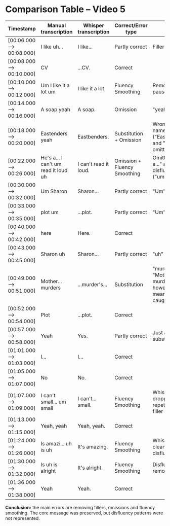 # Comparison Table – Video 5

| Timestamp               | Manual transcription              | Whisper transcription     | Correct/Error type           | Notes                                                                 |
|------------------------|-----------------------------------|----------------------------|-------------------------------|-----------------------------------------------------------------------|
| [00:06.000 --> 00:08.000] | I like uh...                       | I like...                  | Partly correct                | Filler omitted                                                        |
| [00:08.000 --> 00:10.000] | CV                                 | ...CV.                     | Correct                       |                                                                       |
| [00:10.000 --> 00:12.000] | Um I like it a lot um              | I like it a lot.           | Fluency Smoothing             | Removed filled pauses ("um")                                         |
| [00:14.000 --> 00:16.000] | A soap yeah                        | A soap.                    | Omission                      | "yeah" omitted                                                        |
| [00:18.000 --> 00:20.000] | Eastenders yeah                    | Eastbenders.               | Substitution + Omission       | Wrong show name ("Eastbenders"), and "yeah" omitted                  |
| [00:22.000 --> 00:26.000] | He's a... I can't um read it loud uh | I can't read it loud.      | Omission + Fluency Smoothing  | Omitted "He's a..." and disfluencies ("um", "uh")                    |
| [00:30.000 --> 00:32.000] | Um Sharon                          | Sharon...                  | Partly correct                | "Um" dropped                                                          |
| [00:33.000 --> 00:35.000] | plot um                            | ...plot.                   | Partly correct                | "Um" dropped                                                          |
| [00:40.000 --> 00:42.000] | here                                | Here.                      | Correct                       |                                                                       |
| [00:43.000 --> 00:45.000] | Sharon uh                          | Sharon...                  | Partly correct                | "uh" dropped                                                          |
| [00:49.000 --> 00:51.000] | Mother... murders                  | ...murder's...             | Substitution                  | "murder's" vs. "Mother... murders", however, meaning was caught      |
| [00:52.000 --> 00:54.000] | Plot                                | ...plot.                   | Correct                       |                                                                       |
| [00:57.000 --> 00:58.000] | Yeah                                | Yes.                       | Partly correct                | Just a small substitution                                            |
| [01:01.000 --> 01:03.000] | I...                                | I...                       | Correct                       |                                                                       |
| [01:05.000 --> 01:07.000] | No                                  | No.                        | Correct                       |                                                                       |
| [01:07.000 --> 01:09.000] | I can't small... um small          | I can't... small.          | Fluency Smoothing             | Whisper dropped repetition and filler                                |
| [01:13.000 --> 01:15.000] | Yeah, yeah                          | Yeah, yeah.                | Correct                       |                                                                       |
| [01:24.000 --> 01:26.000] | Is amazi... uh is uh               | It's amazing.              | Fluency Smoothing             | Whisper cleaned disfluency                                           |
| [01:30.000 --> 01:32.000] | Is uh is alright                   | It's alright.              | Fluency Smoothing             | Disfluency removed                                                   |
| [01:36.000 --> 01:38.000] | Yeah                                | Yeah.                      | Correct                       |                                                                       |

**Conclusion:** the main errors are removing fillers, omissions and fluency smoothing. The core message was preserved, but disfluency patterns were not represented.